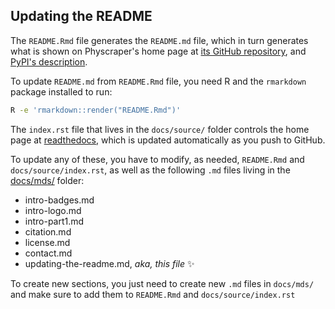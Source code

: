 ## Updating the README

The `README.Rmd` file generates the `README.md` file, which in turn generates what is shown on Physcraper's home page at
[its GitHub repository](https://github.com/McTavishLab/physcraper#readme), and
[PyPI's description](https://pypi.org/project/Physcraper/).

To update `README.md` from `README.Rmd` file, you need R and the `rmarkdown` package installed to run:

```bash
R -e 'rmarkdown::render("README.Rmd")'
```

The `index.rst` file that lives in the `docs/source/` folder controls the home page at [readthedocs](https://physcraper.readthedocs.io/en/main/index.html), which is updated automatically as you push to GitHub.

To update any of these, you have to modify, as needed, `README.Rmd` and `docs/source/index.rst`, as well as the following `.md` files living in the [docs/mds/](https://github.com/McTavishLab/physcraper/tree/main/docs/mds) folder:

- intro-badges.md
- intro-logo.md
- intro-part1.md
- citation.md
- license.md
- contact.md
- updating-the-readme.md, _aka, this file_ <span>&#10024;</span>

To create new sections, you just need to create new `.md` files in
`docs/mds/` and make sure to add them to `README.Rmd` and `docs/source/index.rst`
